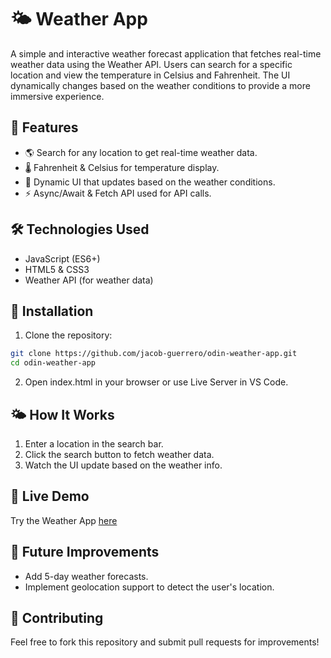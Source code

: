 # 🌤️ Weather App
A simple and interactive weather forecast application that fetches real-time weather data using the Weather API. Users can search for a specific location and view the temperature in Celsius and Fahrenheit. The UI dynamically changes based on the weather conditions to provide a more immersive experience.

## 🚀 Features
- 🌎 Search for any location to get real-time weather data.
- 🌡️ Fahrenheit & Celsius for temperature display.
- 🎨 Dynamic UI that updates based on the weather conditions.
- ⚡ Async/Await & Fetch API used for API calls.

## 🛠️ Technologies Used
- JavaScript (ES6+)
- HTML5 & CSS3
- Weather API (for weather data)

## 🔧 Installation
1. Clone the repository:
```bash
git clone https://github.com/jacob-guerrero/odin-weather-app.git
cd odin-weather-app
```

2. Open index.html in your browser or use Live Server in VS Code.

## 🌤️ How It Works
1. Enter a location in the search bar.
2. Click the search button to fetch weather data.
4. Watch the UI update based on the weather info.

## 🔗 Live Demo
Try the Weather App [here](https://jacob-guerrero.github.io/odin-weather-app/)

## 🌟 Future Improvements
- Add 5-day weather forecasts.
- Implement geolocation support to detect the user's location.

## 🤝 Contributing
Feel free to fork this repository and submit pull requests for improvements!
